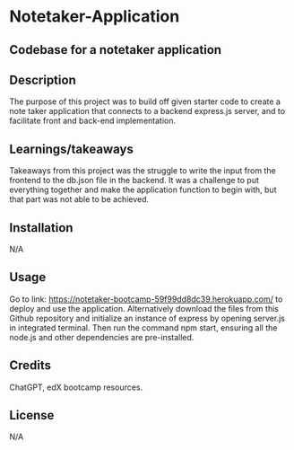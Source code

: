 # Notetaker-Application
## Codebase for a notetaker application

## Description
The purpose of this project was to build off given starter code to create a note taker application that connects to a backend express.js server, and to facilitate front and back-end implementation.

## Learnings/takeaways
Takeaways from this project was the struggle to write the input from the frontend to the db.json file in the backend. It was a challenge to put everything together and make the application function to begin with, but that part was not able to be achieved.
        
## Installation
N/A

## Usage 
Go to link: https://notetaker-bootcamp-59f99dd8dc39.herokuapp.com/ to deploy and use the application. Alternatively download the files from this Github repository and initialize an instance of express by opening server.js in integrated terminal. Then 
run the command npm start, ensuring all the node.js and other dependencies are pre-installed.


## Credits
ChatGPT, edX bootcamp resources.

## License
N/A
